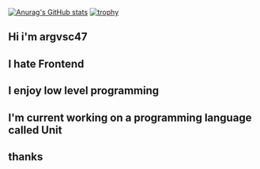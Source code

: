 [![Anurag's GitHub stats](https://github-readme-stats.vercel.app/api?username=argvsc47?theme=radical)](https://github.com/anuraghazra/github-readme-stats)
[![trophy](https://github-profile-trophy.vercel.app/?username=argvsc47&theme=onedark)](https://github.com/ryo-ma/github-profile-trophy)

## Hi i'm argvsc47
## I hate Frontend
## I enjoy low level programming
## I'm current working on a programming language called Unit
## thanks
